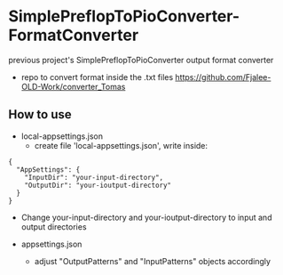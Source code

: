 # SimplePreflopToPioConverter-FormatConverter
previous project's SimplePreflopToPioConverter output format converter

* repo to convert format inside the .txt files https://github.com/Fjalee-OLD-Work/converter_Tomas

## How to use 
* local-appsettings.json
   * create file 'local-appsettings.json', write inside:
```
{
  "AppSettings": {
    "InputDir": "your-input-directory",
    "OutputDir": "your-ioutput-directory"
  }
}
```
   * Change your-input-directory and your-ioutput-directory to input and output directories

* appsettings.json
   * adjust "OutputPatterns" and "InputPatterns" objects accordingly
